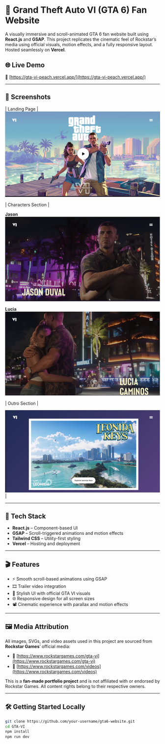 # 🚗 Grand Theft Auto VI (GTA 6) Fan Website

A visually immersive and scroll-animated GTA 6 fan website built using **React.js** and **GSAP**. This project replicates the cinematic feel of Rockstar’s media using official visuals, motion effects, and a fully responsive layout. Hosted seamlessly on **Vercel**.

## 🌐 Live Demo

🔗 [https://gta-vi-peach.vercel.app/](https://gta-vi-peach.vercel.app/)

---

## 📸 Screenshots

| Landing Page | 
![Landing](./screenshots/landing.png)

| Characters Section |

**Jason**
![Jason](./screenshots/Jason.png)

**Lucia**
![Lucia](./screenshots/Lucia.png) 

| Outro Section |

![Outro](./screenshots/Outro.png) |

---

## 🚀 Tech Stack

- **React.js** – Component-based UI
- **GSAP** – Scroll-triggered animations and motion effects
- **Tailwind CSS** – Utility-first styling
- **Vercel** – Hosting and deployment

---

## 🎬 Features

- ⚡ Smooth scroll-based animations using GSAP
- 🎞️ Trailer video integration
- 🎨 Stylish UI with official GTA VI visuals
- 🌐 Responsive design for all screen sizes
- 📽️ Cinematic experience with parallax and motion effects

---

## 🖼️ Media Attribution

All images, SVGs, and video assets used in this project are sourced from **Rockstar Games**’ official media:

- 🔗 [https://www.rockstargames.com/gta-vi](https://www.rockstargames.com/gta-vi)
- 🔗 [https://www.rockstargames.com/videos](https://www.rockstargames.com/videos)

This is a **fan-made portfolio project** and is not affiliated with or endorsed by Rockstar Games. All content rights belong to their respective owners.

---

## 🛠️ Getting Started Locally

```bash
git clone https://github.com/your-username/gta6-website.git
cd GTA-VI
npm install
npm run dev
```
